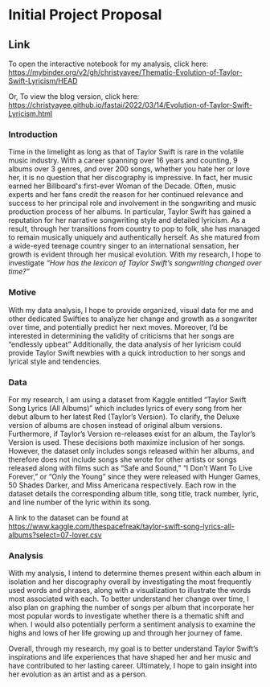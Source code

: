 # Initial Project Proposal


## Link
To open the interactive notebook for my analysis, click here: 
https://mybinder.org/v2/gh/christyayee/Thematic-Evolution-of-Taylor-Swift-Lyricism/HEAD

Or,
To view the blog version, click here:
https://christyayee.github.io/fastai/2022/03/14/Evolution-of-Taylor-Swift-Lyricism.html


### Introduction
Time in the limelight as long as that of Taylor Swift is rare in the volatile music industry. With a career spanning over 16 years and counting, 9 albums over 3 genres, and over 200 songs, whether you hate her or love her, it is no question that her discography is impressive. In fact, her music earned her Billboard's first-ever Woman of the Decade. Often, music experts and her fans credit the reason for her continued relevance and success to her principal role and involvement in the songwriting and music production process of her albums. In particular, Taylor Swift has gained a reputation for her narrative songwriting style and detailed lyricism. As a result, through her transitions from country to pop to folk, she has managed to remain musically uniquely and authentically herself. As she matured from a wide-eyed teenage country singer to an international sensation, her growth is evident through her musical evolution. With my research, I hope to investigate *“How has the lexicon of Taylor Swift’s songwriting changed over time?”*

 
### Motive 
With my data analysis, I hope to provide organized, visual data for me and other dedicated Swifties to analyze her change and growth as a songwriter over time, and potentially predict her next moves.  Moreover, I’d be interested in determining the validity of criticisms that her songs are “endlessly upbeat” Additionally, the data analysis of her lyricism could provide Taylor Swift newbies with a quick introduction to her songs and lyrical style and tendencies.  


### Data
For my research, I am using a dataset from Kaggle entitled “Taylor Swift Song Lyrics (All Albums)” which includes lyrics of every song from her debut album to her latest Red (Taylor’s Version). To clarify, the Deluxe version of albums are chosen instead of original album versions. Furthermore, if Taylor’s Version re-releases exist for an album, the Taylor’s Version is used. These decisions both maximize inclusion of her songs. However, the dataset only includes songs released within her albums, and therefore does not include songs she wrote for other artists or songs released along with films such as “Safe and Sound,” “I Don’t Want To Live Forever,” or “Only the Young” since they were released with Hunger Games, 50 Shades Darker, and Miss Americana respectively. Each row in the dataset details the corresponding album title, song title, track number, lyric, and line number of the lyric within its song.

A link to the dataset can be found at https://www.kaggle.com/thespacefreak/taylor-swift-song-lyrics-all-albums?select=07-lover.csv   


### Analysis
With my analysis, I intend to determine themes present within each album in isolation and her discography overall by investigating the most frequently used words and phrases, along with a visualization to illustrate the words most associated with each. To better understand her change over time, I also plan on graphing the number of songs per album that incorporate her most popular words to investigate whether there is a thematic shift and when. I would also potentially perform a sentiment analysis to examine the highs and lows of her life growing up and through her journey of fame.   

Overall, through my research, my goal is to better understand Taylor Swift’s inspirations and life experiences that have shaped her and her music and have contributed to her lasting career. Ultimately, I hope to gain insight into her evolution as an artist and as a person. 
